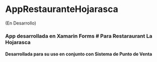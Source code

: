 # AppRestauranteHojarasca
(En Desarrollo)

### App desarrollada en Xamarin Forms # Para Restaraurant La Hojarasca
#### Desarrollada para su uso en conjunto con Sistema de Punto de Venta
